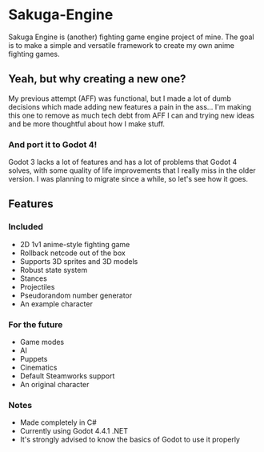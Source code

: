 # Sakuga-Engine
Sakuga Engine is (another) fighting game engine project of mine. The goal is to make a simple and versatile framework to create my own anime fighting games.
## Yeah, but why creating a new one?
My previous attempt (AFF) was functional, but I made a lot of dumb decisions which made adding new features a pain in the ass... I'm making this one to remove as much tech debt from AFF I can and trying new ideas and be more thoughtful about how I make stuff.
### And port it to Godot 4!
Godot 3 lacks a lot of features and has a lot of problems that Godot 4 solves, with some quality of life improvements that I really miss in the older version.
I was planning to migrate since a while, so let's see how it goes.
## Features
### Included
- 2D 1v1 anime-style fighting game
- Rollback netcode out of the box
- Supports 3D sprites and 3D models
- Robust state system
- Stances
- Projectiles
- Pseudorandom number generator
- An example character
### For the future
- Game modes
- AI
- Puppets
- Cinematics
- Default Steamworks support
- An original character
### Notes
- Made completely in C#
- Currently using Godot 4.4.1 .NET
- It's strongly advised to know the basics of Godot to use it properly
